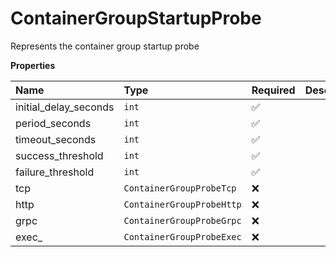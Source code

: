 # ContainerGroupStartupProbe

Represents the container group startup probe

**Properties**

| Name                  | Type                      | Required | Description |
| :-------------------- | :------------------------ | :------- | :---------- |
| initial_delay_seconds | `int`                     | ✅       |             |
| period_seconds        | `int`                     | ✅       |             |
| timeout_seconds       | `int`                     | ✅       |             |
| success_threshold     | `int`                     | ✅       |             |
| failure_threshold     | `int`                     | ✅       |             |
| tcp                   | `ContainerGroupProbeTcp`  | ❌       |             |
| http                  | `ContainerGroupProbeHttp` | ❌       |             |
| grpc                  | `ContainerGroupProbeGrpc` | ❌       |             |
| exec\_                | `ContainerGroupProbeExec` | ❌       |             |
